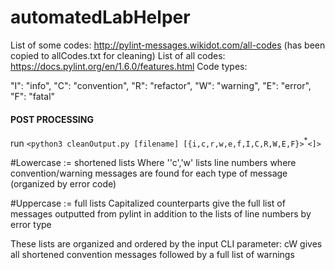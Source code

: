 # automatedLabHelper

List of some codes: http://pylint-messages.wikidot.com/all-codes (has been copied to allCodes.txt for cleaning)
List of all codes: https://docs.pylint.org/en/1.6.0/features.html
Code types:

"I": "info",
"C": "convention",
"R": "refactor",
"W": "warning",
"E": "error",
"F": "fatal"


#### POST PROCESSING
run `<python3 cleanOutput.py [filename] [{i,c,r,w,e,f,I,C,R,W,E,F}>`<sup>\*</sup>`<]>`

#Lowercase := shortened lists
Where ''c','w' lists line numbers where convention/warning messages are found for each type of message (organized by error code) 

#Uppercase := full lists
Capitalized counterparts give the full list of messages outputted from pylint in addition to the lists of line numbers by error type 

These lists are organized and ordered by the input CLI parameter: cW gives all shortened convention messages followed by a full list of warnings
